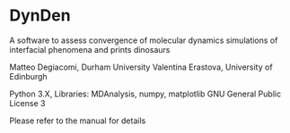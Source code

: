 # DynDen

A software to assess convergence of molecular dynamics simulations of interfacial phenomena and prints dinosaurs

Matteo Degiacomi, Durham University 
Valentina Erastova, University of Edinburgh

Python 3.X, Libraries: MDAnalysis, numpy, matplotlib
GNU General Public License 3

Please refer to the manual for details
